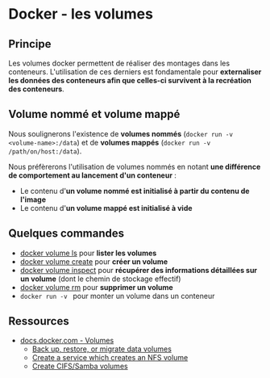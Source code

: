 
# Docker - les volumes

## Principe

Les volumes docker permettent de réaliser des montages dans les conteneurs. L'utilisation de ces derniers est fondamentale pour **externaliser les données des conteneurs afin que celles-ci survivent à la recréation des conteneurs**.

## Volume nommé et volume mappé

Nous soulignerons l'existence de **volumes nommés** (`docker run -v <volume-name>:/data`) et de **volumes mappés** (`docker run -v /path/on/host:/data`).

Nous préfèrerons l'utilisation de volumes nommés en notant **une différence de comportement au lancement d'un conteneur** :

* Le contenu d'**un volume nommé est initialisé à partir du contenu de l'image**
* Le contenu d'**un volume mappé est initialisé à vide**

## Quelques commandes

* [docker volume ls](https://docs.docker.com/engine/reference/commandline/volume_ls/) pour **lister les volumes**
* [docker volume create](https://docs.docker.com/engine/reference/commandline/volume_create/) pour **créer un volume**
* [docker volume inspect](https://docs.docker.com/engine/reference/commandline/volume_inspect/) pour **récupérer des informations détaillées sur un volume** (dont le chemin de stockage effectif)
* [docker volume rm](https://docs.docker.com/engine/reference/commandline/volume_rm/) pour **supprimer un volume**
* `docker run -v ` pour monter un volume dans un conteneur


## Ressources

* [docs.docker.com - Volumes](https://docs.docker.com/storage/volumes/)
  * [Back up, restore, or migrate data volumes](https://docs.docker.com/storage/volumes/#back-up-restore-or-migrate-data-volumes)
  * [Create a service which creates an NFS volume](https://docs.docker.com/storage/volumes/#create-a-service-which-creates-an-nfs-volume)
  * [Create CIFS/Samba volumes](https://docs.docker.com/storage/volumes/#create-cifssamba-volumes)

